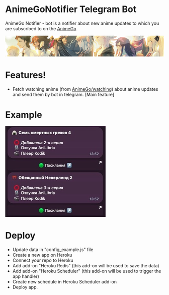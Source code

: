 # AnimeGoNotifier Telegram Bot

AnimeGo Notifier - bot is a notifier about new anime updates to which you are subscribed to on the [AnimeGo](https://animego.org/)

![GitHub Logo](./assets/header.jpg)

# Features!

  
  - Fetch watching anime (from [AnimeGo/watching](https://animego.org/user/Cucci%20Flex/mylist/anime/watching)) about anime updates and send them by bot in telegram. [Main feature]
# Example

![GitHub Logo](./assets/example.jpg)


# Deploy

- Update data in "config_example.js" file
- Create a new app on Heroku
- Connect your repo to Heroku
- Add add-on "Heroku Redis" (this add-on will be used to save the data)
- Add add-on "Heroku Scheduler" (this add-on will be used to trigger the app handler)
- Create new schedule in Heroku Scheduler add-on
- Deploy app.
 